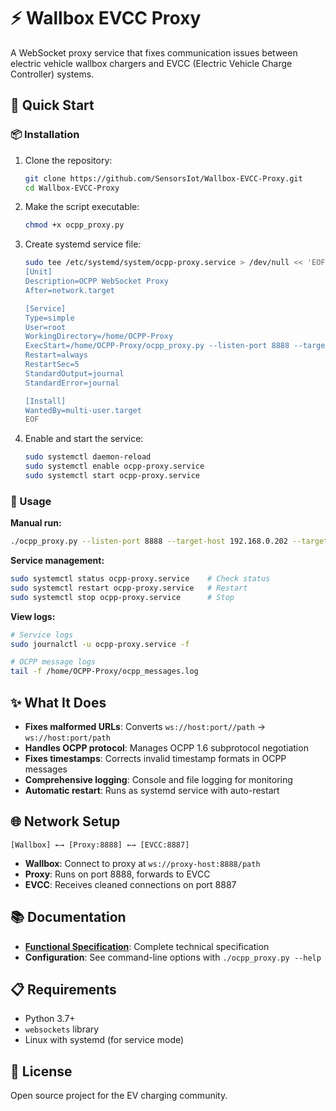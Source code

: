# ⚡ Wallbox EVCC Proxy

A WebSocket proxy service that fixes communication issues between electric vehicle wallbox chargers and EVCC (Electric Vehicle Charge Controller) systems.

## 🚀 Quick Start

### 📦 Installation

1. Clone the repository:
   ```bash
   git clone https://github.com/SensorsIot/Wallbox-EVCC-Proxy.git
   cd Wallbox-EVCC-Proxy
   ```

2. Make the script executable:
   ```bash
   chmod +x ocpp_proxy.py
   ```

3. Create systemd service file:
   ```bash
   sudo tee /etc/systemd/system/ocpp-proxy.service > /dev/null << 'EOF'
   [Unit]
   Description=OCPP WebSocket Proxy
   After=network.target

   [Service]
   Type=simple
   User=root
   WorkingDirectory=/home/OCPP-Proxy
   ExecStart=/home/OCPP-Proxy/ocpp_proxy.py --listen-port 8888 --target-host 192.168.0.202 --target-port 8887
   Restart=always
   RestartSec=5
   StandardOutput=journal
   StandardError=journal

   [Install]
   WantedBy=multi-user.target
   EOF
   ```

4. Enable and start the service:
   ```bash
   sudo systemctl daemon-reload
   sudo systemctl enable ocpp-proxy.service
   sudo systemctl start ocpp-proxy.service
   ```

### 🎯 Usage

**Manual run:**
```bash
./ocpp_proxy.py --listen-port 8888 --target-host 192.168.0.202 --target-port 8887
```

**Service management:**
```bash
sudo systemctl status ocpp-proxy.service    # Check status
sudo systemctl restart ocpp-proxy.service   # Restart
sudo systemctl stop ocpp-proxy.service      # Stop
```

**View logs:**
```bash
# Service logs
sudo journalctl -u ocpp-proxy.service -f

# OCPP message logs
tail -f /home/OCPP-Proxy/ocpp_messages.log
```

## ✨ What It Does

- **Fixes malformed URLs**: Converts `ws://host:port//path` → `ws://host:port/path`
- **Handles OCPP protocol**: Manages OCPP 1.6 subprotocol negotiation
- **Fixes timestamps**: Corrects invalid timestamp formats in OCPP messages
- **Comprehensive logging**: Console and file logging for monitoring
- **Automatic restart**: Runs as systemd service with auto-restart

## 🌐 Network Setup

```
[Wallbox] ←→ [Proxy:8888] ←→ [EVCC:8887]
```

- **Wallbox**: Connect to proxy at `ws://proxy-host:8888/path`
- **Proxy**: Runs on port 8888, forwards to EVCC
- **EVCC**: Receives cleaned connections on port 8887

## 📚 Documentation

- **[Functional Specification](Wallbox-EVCC-Proxy-FSD.md)**: Complete technical specification
- **Configuration**: See command-line options with `./ocpp_proxy.py --help`

## 📋 Requirements

- Python 3.7+
- `websockets` library
- Linux with systemd (for service mode)

## 📄 License

Open source project for the EV charging community.